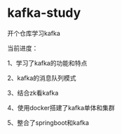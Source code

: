 # kafka-study
开个仓库学习kafka

当前进度：

1、学习了kafka的功能和特点

2、kafka的消息队列模式

3、结合zk看kafka

4、使用docker搭建了kafka单体和集群

5、整合了springboot和kafka
